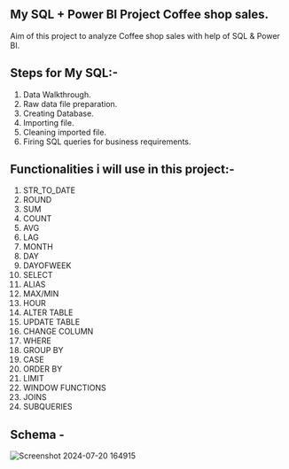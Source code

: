 ## My SQL + Power BI Project Coffee shop sales.
Aim of this project to analyze Coffee shop sales with help of SQL & Power BI.
## Steps for My SQL:- 
 1) Data Walkthrough.
 2) Raw data file preparation.
 3) Creating Database.
 4) Importing file.
 5) Cleaning imported file.
 6) Firing SQL queries for business requirements.

## Functionalities i will use in this project:- 
 1) STR_TO_DATE                  
 2) ROUND                        
 3) SUM
 4) COUNT
 5) AVG
 6) LAG
 7) MONTH
 8) DAY
 9) DAYOFWEEK
 10) SELECT
 11) ALIAS
 12) MAX/MIN
 13) HOUR
 14) ALTER TABLE
 15) UPDATE TABLE
 16) CHANGE COLUMN
 17) WHERE
 18) GROUP BY
 19) CASE
 20) ORDER BY
 21) LIMIT
 22) WINDOW FUNCTIONS
 23) JOINS
 24) SUBQUERIES

## Schema - 
![Screenshot 2024-07-20 164915](https://github.com/user-attachments/assets/6f61e275-05d2-450d-808d-72d80d1fbfa9)

     
